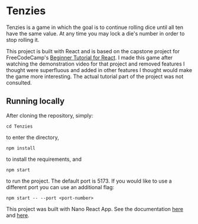 # Tenzies

Tenzies is a game in which the goal is to continue rolling dice until all ten have the same value. At any time you may lock a die's number in order to stop rolling it.

This project is built with React and is based on the capstone project for FreeCodeCamp's [Beginner Tutorial for React](https://scrimba.com/learn/learnreact/). I made this game after watching the demonstration video for that project and removed features I thought were superfluous and added in other features I thought would make the game more interesting. The actual tutorial part of the project was not consulted.

## Running locally

After cloning the repository, simply:

```
cd Tenzies
```
to enter the directory,
```
npm install
```
to install the requirements, and
```
npm start
``` 
to run the project. The default port is 5173. If you would like to use a different port you can use an additional flag:
```
npm start -- --port <port-number>
```

This project was built with Nano React App. See the documentation [here](https://github.com/nano-react-app/nano-react-app) and [here](https://github.com/nano-react-app/template-js).

